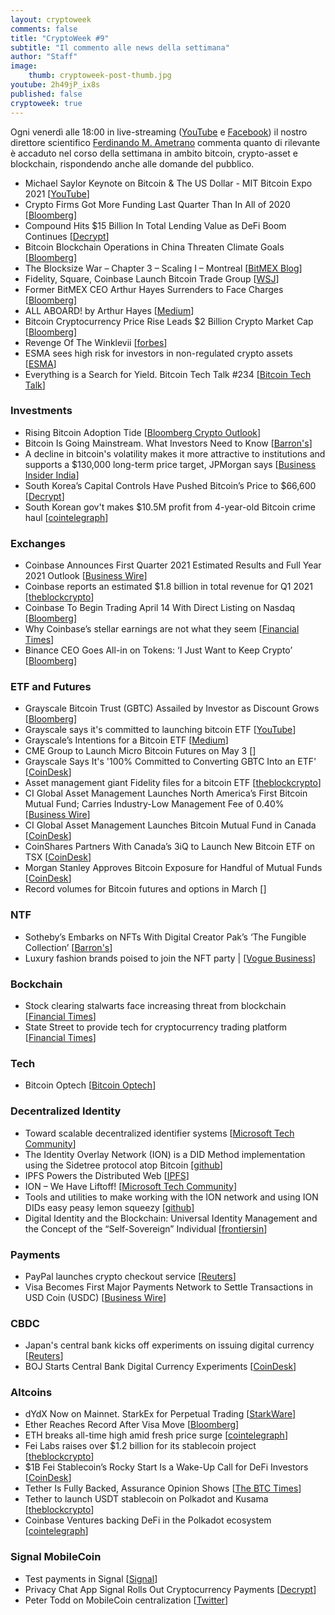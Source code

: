 ```yaml
---
layout: cryptoweek
comments: false
title: "CryptoWeek #9"
subtitle: "Il commento alle news della settimana" 
author: "Staff"
image:
    thumb: cryptoweek-post-thumb.jpg
youtube: 2h49jP_ix8s
published: false
cryptoweek: true
---
```


Ogni venerdì alle 18:00 in live-streaming
([YouTube](https://www.youtube.com/watch?v=6SVoSmLxNhM&list=PLTLa2tRY91LI9MN6-_ai0J6jTRcY8znDc) e
[Facebook](https://www.facebook.com/DigitalGoldInstitute))
il nostro direttore scientifico [Ferdinando M. Ametrano](https://www.ametrano.net)
commenta quanto di rilevante è accaduto nel corso della settimana
in ambito bitcoin, crypto-asset e blockchain,
rispondendo anche alle domande del pubblico.

<!--div id="buzzsprout-player-8173333"></div>
<script src="https://www.buzzsprout.com/1686991/8173333-cryptoweek-6-19-marzo-2021.js?container_id=buzzsprout-player-8173333&player=small" type="text/javascript" charset="utf-8"></script-->

- Michael Saylor Keynote on Bitcoin & The US Dollar - MIT Bitcoin Expo 2021 [[YouTube](https://www.youtube.com/watch?v=-s-A_TK8gNk)]
- Crypto Firms Got More Funding Last Quarter Than In All of 2020 [[Bloomberg](https://www.bloomberg.com/news/articles/2021-04-01/crypto-firms-got-more-funding-last-quarter-than-in-all-of-2020)]
- Compound Hits $15 Billion In Total Lending Value as DeFi Boom Continues [[Decrypt](https://decrypt.co/63912/compound-hits-15-billion-in-total-lending-value-as-defi-boom-continues)]
- Bitcoin Blockchain Operations in China Threaten Climate Goals [[Bloomberg](https://www.bloomberg.com/news/articles/2021-04-06/bitcoin-blockchain-operations-in-china-threaten-climate-goals)]
- The Blocksize War – Chapter 3 – Scaling I – Montreal [[BitMEX Blog](https://blog.bitmex.com/the-blocksize-war-chapter-3-scaling-i-montreal/)]
- Fidelity, Square, Coinbase Launch Bitcoin Trade Group [[WSJ](https://www.wsj.com/articles/fidelity-square-coinbase-launch-bitcoin-trade-group-11617710402)]
- Former BitMEX CEO Arthur Hayes Surrenders to Face Charges [[Bloomberg](https://www.bloomberg.com/news/articles/2021-04-06/former-bitmex-ceo-arthur-hayes-surrenders-to-face-u-s-charges)]
- ALL ABOARD! by Arthur Hayes [[Medium](https://cryptohayes.medium.com/all-aboard-4d50435190d6)]
- Bitcoin Cryptocurrency Price Rise Leads $2 Billion Crypto Market Cap [[Bloomberg](https://www.bloomberg.com/news/articles/2021-04-05/crypto-market-cap-doubles-past-2-trillion-after-two-month-surge)]
- Revenge Of The Winklevii [[forbes](https://www.forbes.com/sites/michaeldelcastillo/2021/04/05/revenge-of-the-winklevii-facebook-winklevoss-bitcoin-nft-billionaire-revenge)]
- ESMA sees high risk for investors in non-regulated crypto assets [[ESMA](https://www.esma.europa.eu/press-news/esma-news/esma-sees-high-risk-investors-in-non-regulated-crypto-assets)]
- Everything is a Search for Yield. Bitcoin Tech Talk #234 [[Bitcoin Tech Talk](https://jimmysong.substack.com/p/everything-is-a-search-for-yield)]

### Investments

- Rising Bitcoin Adoption Tide [[Bloomberg Crypto Outlook](https://assets.bbhub.io/promo/sites/12/1060725_Crypto-Apr2021Outlook.pdf)]
- Bitcoin Is Going Mainstream. What Investors Need to Know [[Barron's](https://www.barrons.com/articles/bitcoin-is-going-mainstream-what-investors-need-to-know-51617393392)]
- A decline in bitcoin's volatility makes it more attractive to institutions and supports a $130,000 long-term price target, JPMorgan says [[Business Insider India](https://www.businessinsider.in/stock-market/news/]a-decline-in-bitcoins-volatility-makes-it-more-attractive-to-institutions-and-supports-a-130000-long-term-price-target-jpmorgan-says/articleshow/81857588.cms)]
- South Korea’s Capital Controls Have Pushed Bitcoin’s Price to $66,600 [[Decrypt](https://decrypt.co/63948/south-koreas-capital-controls-have-pushed-bitcoins-price-to-66600)]
- South Korean gov't makes $10.5M profit from 4-year-old Bitcoin crime haul [[cointelegraph](https://cointelegraph.com/news/south-korean-gov-t-makes-10-5m-profit-from-4-year-old-bitcoin-crime-haul)]

### Exchanges

- Coinbase Announces First Quarter 2021 Estimated Results and Full Year 2021 Outlook [[Business Wire](https://www.businesswire.com/news/home/20210406006015/en/Coinbase-Announces-First-Quarter-2021-Estimated-Results-and-Full-Year-2021-Outlook)]
- Coinbase reports an estimated $1.8 billion in total revenue for Q1 2021 [[theblockcrypto](https://www.theblockcrypto.com/post/100680/coinbase-q1-results-april-direct-listing)]
- Coinbase To Begin Trading April 14 With Direct Listing on Nasdaq [[Bloomberg](https://www.bloomberg.com/news/articles/2021-04-01/coinbase-is-said-to-plan-its-direct-listing-in-two-weeks)]
- Why Coinbase’s stellar earnings are not what they seem [[Financial Times](https://on.ft.com/3fPyR1d)]
- Binance CEO Goes All-in on Tokens: ‘I Just Want to Keep Crypto’ [[Bloomberg](https://www.bloomberg.com/news/features/2021-04-07/binance-ceo-changpeng-zhao-says-i-just-want-to-keep-crypto)]

### ETF and Futures

- Grayscale Bitcoin Trust (GBTC) Assailed by Investor as Discount Grows [[Bloomberg](https://www.bloomberg.com/news/articles/2021-04-06/grayscale-bitcoin-trust-assailed-by-investor-as-discount-grows)]
- Grayscale says it's committed to launching bitcoin ETF [[YouTube](https://www.youtube.com/watch?v=HuyF_-L2Wpw)]
- Grayscale’s Intentions for a Bitcoin ETF [[Medium](https://grayscaleinvest.medium.com/grayscales-intentions-for-a-bitcoin-etf-b11e4faf4c05)]
- CME Group to Launch Micro Bitcoin Futures on May 3 [[](https://www.cmegroup.com/media-room/press-releases/2021/3/30/cme_group_to_launchmicrobitcoinfuturesonmay3.html)]
- Grayscale Says It's '100% Committed to Converting GBTC Into an ETF' [[CoinDesk](https://www.coindesk.com/grayscale-says-its-100-committed-to-converting-gbtc-into-an-etf)]
- Asset management giant Fidelity files for a bitcoin ETF [[theblockcrypto](https://www.theblockcrypto.com/linked/99279/fidelity-bitcoin-etf-filing)]
- CI Global Asset Management Launches North America’s First Bitcoin Mutual Fund; Carries Industry-Low Management Fee of 0.40% [[Business Wire](https://www.businesswire.com/news/home/20210405005330/en/)]
- CI Global Asset Management Launches Bitcoin Mutual Fund in Canada [[CoinDesk](https://www.coindesk.com/ci-global-asset-management-launches-bitcoin-mutual-fund-in-canada)]
- CoinShares Partners With Canada’s 3iQ to Launch New Bitcoin ETF on TSX [[CoinDesk](https://www.coindesk.com/coinshares-partners-with-canadas-3iq-to-launch-new-bitcoin-etf-on-tsx)]
- Morgan Stanley Approves Bitcoin Exposure for Handful of Mutual Funds [[CoinDesk](https://www.coindesk.com/morgan-stanley-approves-bitcoin-exposure-for-handful-of-mutual-funds)]
- Record volumes for Bitcoin futures and options in March [[](https://www.theblockcrypto.com/linked/100600/record-volumes-bitcoin-futures-options-march-2021)]

### NTF

- Sotheby’s Embarks on NFTs With Digital Creator Pak’s ‘The Fungible Collection’ [[Barron's](https://www.barrons.com/articles/sothebys-embarks-on-nfts-with-digital-creator-paks-the-fungible-collection-01617739344)]
- Luxury fashion brands poised to join the NFT party | [[Vogue Business](https://www.voguebusiness.com/technology/luxury-fashion-brands-poised-to-join-the-nft-party)]

### Bockchain

- Stock clearing stalwarts face increasing threat from blockchain [[Financial Times](https://on.ft.com/2PNyXvR)]
- State Street to provide tech for cryptocurrency trading platform [[Financial Times](https://on.ft.com/2Q1d8IV)]

### Tech

- Bitcoin Optech [[Bitcoin Optech](https://bitcoinops.org/en/newsletters/)]

### Decentralized Identity

- Toward scalable decentralized identifier systems [[Microsoft Tech Community](https://techcommunity.microsoft.com/t5/azure-active-directory-identity/toward-scalable-decentralized-identifier-systems/ba-p/560168)]
- The Identity Overlay Network (ION) is a DID Method implementation using the Sidetree protocol atop Bitcoin [[github](https://github.com/decentralized-identity/ion)]
- IPFS Powers the Distributed Web [[IPFS](https://ipfs.io/)]
- ION – We Have Liftoff! [[Microsoft Tech Community](https://techcommunity.microsoft.com/t5/identity-standards-blog/ion-we-have-liftoff/ba-p/1441555)]
- Tools and utilities to make working with the ION network and using ION DIDs easy peasy lemon squeezy [[github](https://github.com/decentralized-identity/ion-tools#ionjs)]
- Digital Identity and the Blockchain: Universal Identity Management and the Concept of the “Self-Sovereign” Individual [[frontiersin](https://www.frontiersin.org/articles/10.3389/fbloc.2020.00026/full)]

### Payments

- PayPal launches crypto checkout service [[Reuters](https://www.reuters.com/article/us-crypto-currency-paypal-exclusive-idUSKBN2BM10N)]
- Visa Becomes First Major Payments Network to Settle Transactions in USD Coin (USDC) [[Business Wire](https://www.businesswire.com/news/home/20210329005171/en/Visa-Becomes-First-Major-Payments-Network-to-Settle-Transactions-in-USD-Coin-USDC)]

### CBDC

- Japan's central bank kicks off experiments on issuing digital currency [[Reuters](https://www.reuters.com/article/us-japan-economy-cbdc-idUSKBN2BS0EG)]
- BOJ Starts Central Bank Digital Currency Experiments [[CoinDesk](https://www.coindesk.com/boj-starts-central-bank-digital-currency-experiments)]

### Altcoins

- dYdX Now on Mainnet. StarkEx for Perpetual Trading [[StarkWare](https://medium.com/starkware/dydx-now-on-mainnet-c21c84d8e342)]
- Ether Reaches Record After Visa Move [[Bloomberg](https://www.bloomberg.com/news/articles/2021-04-02/ether-rises-to-record-as-crypto-rally-broadens-beyond-bitcoin)]
- ETH breaks all-time high amid fresh price surge [[cointelegraph](https://cointelegraph.com/news/eth-breaks-all-time-high-amid-fresh-price-surge)]
- Fei Labs raises over $1.2 billion for its stablecoin project [[theblockcrypto](https://www.theblockcrypto.com/linked/100463/fei-labs-raises-over-1-2-billion-for-its-stablecoin-project)]
- $1B Fei Stablecoin’s Rocky Start Is a Wake-Up Call for DeFi Investors [[CoinDesk](https://www.coindesk.com/1b-fei-stablecoins-rocky-start-is-a-wake-up-call-for-defi-investors)]
- Tether Is Fully Backed, Assurance Opinion Shows [[The BTC Times](https://www.btctimes.com/news/tether-is-fully-backed-assurance-opinion-shows)]
- Tether to launch USDT stablecoin on Polkadot and Kusama [[theblockcrypto](https://www.theblockcrypto.com/post/100614/tether-usdt-stablecoin-polkadot-kusama)]
- Coinbase Ventures backing DeFi in the Polkadot ecosystem [[cointelegraph](https://cointelegraph.com/news/coinbase-ventures-backing-defi-in-the-polkadot-ecosystem)]

### Signal MobileCoin

- Test payments in Signal [[Signal](https://signal.org/blog/help-us-test-payments-in-signal/)]
- Privacy Chat App Signal Rolls Out Cryptocurrency Payments [[Decrypt](https://decrypt.co/64135/signal-mobilecoin-cryptocurrency-payments)]
- Peter Todd on MobileCoin centralization [[Twitter](https://twitter.com/peterktodd/status/1380029316969476098?s=20)]
